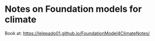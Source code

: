 # Notes on Foundation models for climate 

Book at: 
https://lelepado01.github.io/FoundationModel4ClimateNotes/
